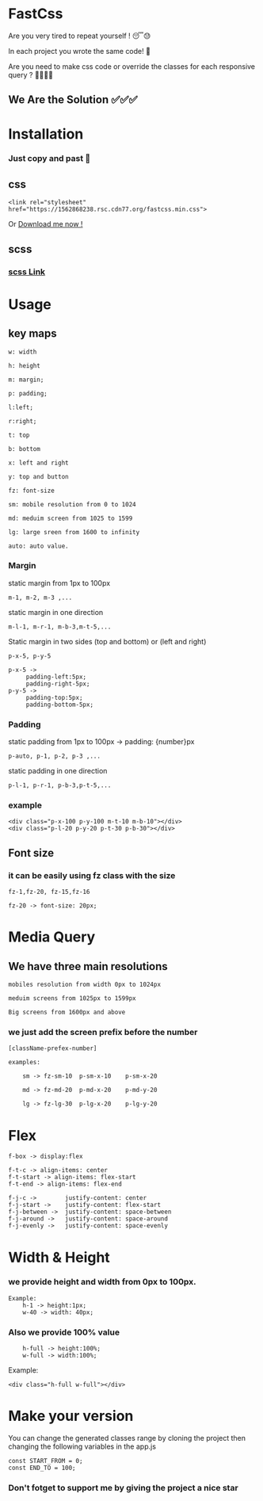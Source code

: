 # FastCss

 Are you very tired  to repeat yourself ! 😴😓

 In each project you wrote the same code! 🌌


 Are you need to make css code or override the classes for each responsive query ? 🚗🚙🚌🚎

## We Are the Solution ✅✅✅

# Installation

### Just copy and past 💯
## css

```
<link rel="stylesheet" href="https://1562868238.rsc.cdn77.org/fastcss.min.css">
```
Or  [Download me now !](https://1562868238.rsc.cdn77.org/fastcss.min.css)

## scss
### [scss Link](https://1562868238.rsc.cdn77.org/fastcss.min.scss)

# Usage
## key maps

    w: width

    h: height

    m: margin;

    p: padding;

    l:left;

    r:right;

    t: top

    b: bottom

    x: left and right

    y: top and button

    fz: font-size

    sm: mobile resolution from 0 to 1024

    md: meduim screen from 1025 to 1599

    lg: large sreen from 1600 to infinity

    auto: auto value.
### Margin 

static margin from 1px to 100px
```
m-1, m-2, m-3 ,...
```
static margin in one direction
```
m-l-1, m-r-1, m-b-3,m-t-5,...
```

Static margin in two sides (top and bottom) or (left and right)

```
p-x-5, p-y-5
```
    p-x-5 ->
         padding-left:5px;
         padding-right-5px;
    p-y-5 ->
         padding-top:5px;
         padding-bottom-5px;
### Padding 

static padding from 1px to 100px -> padding: {number}px
```
p-auto, p-1, p-2, p-3 ,...
```
static padding in one direction
```
p-l-1, p-r-1, p-b-3,p-t-5,...
```

### example
```
<div class="p-x-100 p-y-100 m-t-10 m-b-10"></div>
<div class="p-l-20 p-y-20 p-t-30 p-b-30"></div>
```
## Font size

### it can be easily using fz class with the size

```
fz-1,fz-20, fz-15,fz-16
```
    fz-20 -> font-size: 20px;


# Media Query

## We have three main resolutions

    mobiles resolution from width 0px to 1024px

    meduim screens from 1025px to 1599px

    Big screens from 1600px and above

### we just add the screen prefix before the number

    [className-prefex-number]

    examples:
    
        sm -> fz-sm-10  p-sm-x-10    p-sm-x-20
        
        md -> fz-md-20  p-md-x-20    p-md-y-20
        
        lg -> fz-lg-30  p-lg-x-20    p-lg-y-20
    
# Flex

    f-box -> display:flex

    f-t-c -> align-items: center
    f-t-start -> align-items: flex-start
    f-t-end -> align-items: flex-end
    
    f-j-c ->        justify-content: center
    f-j-start ->    justify-content: flex-start
    f-j-between ->  justify-content: space-between
    f-j-around ->   justify-content: space-around
    f-j-evenly ->   justify-content: space-evenly
    
# Width & Height

### we provide height and width from 0px to 100px.

    Example:
        h-1 -> height:1px;
        w-40 -> width: 40px;
### Also we provide 100% value
        h-full -> height:100%;
        w-full -> width:100%;

Example:
 ```
<div class="h-full w-full"></div>
 ```

 # Make your version


You can change the generated classes range by cloning the project then changing the following variables in the app.js
```
const START_FROM = 0;
const END_TO = 100;
```

### Don't fotget to support me by giving the project a nice star